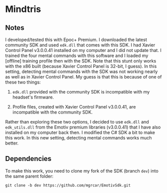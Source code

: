 # Mindtris

## Notes

I developed/tested this with Epoc+ Premium. I downloaded the latest community SDK and used `edk.dll` that comes with this SDK. 
I had Xavier Control Panel v3.0.0.41 installed on my computer and I did not update that. I trained the four mental commands with this software
and I loaded my [offline] training profile then with the SDK. Note that this stunt only works with the x86 built (because Xavier Control Panel is 
32-bit, I guess). In this setting, detecting mental commands with the SDK was not working nearly as well as in Xavier Control Panel.
My guess is that this is because of one of these two things:

1. `edk.dll` provided with the community SDK is incompatible with my headset's firmware.

1. Profile files, created with Xavier Control Panel v3.0.0.41, are incompatible with the community SDK.

Rather than exploring these two options, I decided to use `edk.dll` and `edk_utils.dll` from the Emotiv premium libraries (v3.0.0.41) that I have
also installed on my computer back then. I modified the C# SDK a bit to make this work. In this new setting, detecting mental commands
works much better.

## Dependencies

To make this work, you need to clone my fork of the SDK (branch `dev`) into the same parent folder:

```
git clone -b dev https://github.com/mgrcar/EmotivSdk.git
```